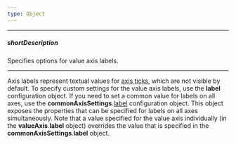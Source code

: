 ```yaml
---
type: Object
---
```

---
##### shortDescription
Specifies options for value axis labels.

---
Axis labels represent textual values for [axis ticks](/concepts/05%20Widgets/PolarChart/10%20Visual%20Elements/060%20Axis%20Ticks/01%20Axis%20Ticks.md '/Documentation/Guide/Widgets/PolarChart/Visual_Elements/#Axis_Ticks'), which are not visible by default. To specify custom settings for the value axis labels, use the **label** configuration object. If you need to set a common value for labels on all axes, use the **commonAxisSettings**.[label](/api-reference/20%20Data%20Visualization%20Widgets/dxPolarChart/1%20Configuration/commonAxisSettings/label '/Documentation/ApiReference/Data_Visualization_Widgets/dxPolarChart/Configuration/commonAxisSettings/label/') configuration object. This object exposes the properties that can be specified for labels on all axes simultaneously. Note that a value specified for the value axis individually (in the **valueAxis**.**label** object) overrides the value that is specified in the **commonAxisSettings**.**label** object.